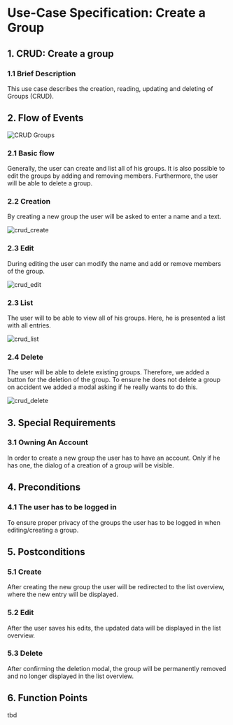 # Use-Case Specification: Create a Group

## 1. CRUD: Create a group

### 1.1 Brief Description

This use case describes the creation, reading, updating and deleting of Groups (CRUD).

## 2. Flow of Events

![CRUD Groups](https://drive.google.com/uc?id=14t7JpXWMp73SGgkAIXUaw5l-OX3LMwKn)

### 2.1 Basic flow
Generally, the user can create and list all of his groups. It is also possible to edit the groups by adding and removing members. Furthermore, the user will be able to delete a group.

### 2.2 Creation  

By creating a new group the user will be asked to enter a name and a text.

![crud_create](crud_create.png)

### 2.3 Edit

During editing the user can modify the name and add or remove members of the group.

![crud_edit](crud_edit.png)

### 2.3 List

The user will to be able to view all of his groups. Here, he is presented a list with all entries.

![crud_list](crud_list.png)

### 2.4 Delete

The user will be able to delete existing groups. Therefore, we added a button for the deletion of the group. To ensure he does not delete a group on accident we added a modal asking if he really wants to do this.

![crud_delete](crud_delete.png)

## 3. Special Requirements

### 3.1 Owning An Account
        
In order to create a new group the user has to have an account. Only if he has one, the dialog of a creation of a group will be visible.

## 4. Preconditions

### 4.1 The user has to be logged in

To ensure proper privacy of the groups the user has to be logged in when editing/creating a group.

## 5. Postconditions

### 5.1 Create

After creating the new group the user will be redirected to the list overview, where the new entry will be displayed.

### 5.2 Edit

After the user saves his edits, the updated data will be displayed in the list overview.

### 5.3 Delete

After confirming the deletion modal, the group will be permanently removed and no longer displayed in the list overview.

## 6. Function Points
tbd